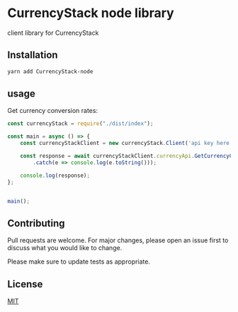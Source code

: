 # CurrencyStack node library

client library for CurrencyStack

## Installation

```bash
yarn add CurrencyStack-node
```

## usage

Get currency conversion rates:

```javascript
const currencyStack = require("./dist/index");

const main = async () => {
    const currencyStackClient = new currencyStack.Client('api key here');

    const response = await currencyStackClient.currencyApi.GetCurrencyConvertion("AED", ["USD", "EUR", "egp"])
        .catch(e => console.log(e.toString()));

    console.log(response);
};


main();
```

## Contributing

Pull requests are welcome. For major changes, please open an issue first to discuss what you would like to change.

Please make sure to update tests as appropriate.

## License

[MIT](https://choosealicense.com/licenses/mit/)

